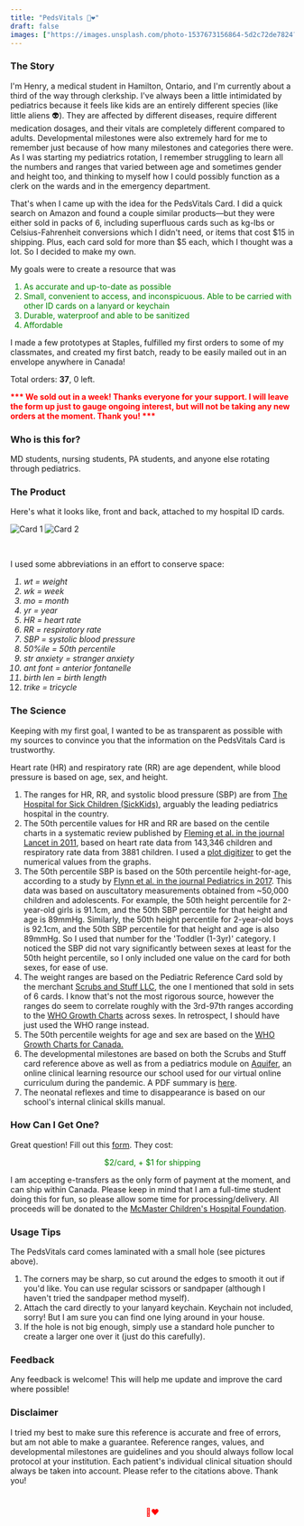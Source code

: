 ```yaml
---
title: "PedsVitals 🧸❤️"
draft: false
images: ["https://images.unsplash.com/photo-1537673156864-5d2c72de7824?ixlib=rb-1.2.1&ixid=eyJhcHBfaWQiOjEyMDd9&auto=format&fit=crop&w=1355&q=80"]
---
```



### The Story
I'm Henry, a medical student in Hamilton, Ontario, and I'm currently about a third of the way through clerkship. I've always been a little intimidated by pediatrics because it feels like kids are an entirely different species (like little aliens 👽). They are affected by different diseases, require different medication dosages, and their vitals are completely different compared to adults. Developmental milestones were also extremely hard for me to remember just because of how many milestones and categories there were. As I was starting my pediatrics rotation, I remember struggling to learn all the numbers and ranges that varied between age and sometimes gender and height too, and thinking to myself how I could possibly function as a clerk on the wards and in the emergency department. 

That's when I came up with the idea for the PedsVitals Card. I did a quick search on Amazon and found a couple similar products—but they were either sold in packs of 6, including superfluous cards such as kg-lbs or Celsius-Fahrenheit conversions which I didn't need, or items that cost $15 in shipping. Plus, each card sold for more than $5 each, which I thought was a lot. So I decided to make my own.

My goals were to create a resource that was 

<div style="color:green;"> 

1. As accurate and up-to-date as possible
2. Small, convenient to access, and inconspicuous. Able to be carried with other ID cards on a lanyard or keychain
3. Durable, waterproof and able to be sanitized
4. Affordable

</div>

I made a few prototypes at Staples, fulfilled my first orders to some of my classmates, and created my first batch, ready to be easily mailed out in an envelope anywhere in Canada! 

Total orders: <strong>37</strong>, 0 left. 

<div style="color:red;"> 
	<strong>
*** We sold out in a week! Thanks everyone for your support. I will leave the form up just to gauge ongoing interest, but will not be taking any new orders at the moment. Thank you! ***
</strong>
</div>

### Who is this for?

MD students, nursing students, PA students, and anyone else rotating through pediatrics.


### The Product

Here's what it looks like, front and back, attached to my hospital ID cards.

![Card 1](/img/card1.JPG)
![Card 2](/img/card2.JPG)

<br>

I used some abbreviations in an effort to conserve space:
<i>
1. wt = weight
2. wk = week
3. mo = month
4. yr = year
5. HR = heart rate
6. RR = respiratory rate
7. SBP = systolic blood pressure
8. 50%ile = 50th percentile
9. str anxiety = stranger anxiety
10. ant font = anterior fontanelle
11. birth len = birth length
12. trike = tricycle</i>


### The Science

Keeping with my first goal, I wanted to be as transparent as possible with my sources to convince you that the information on the PedsVitals Card is trustworthy. 

Heart rate (HR) and respiratory rate (RR) are age dependent, while blood pressure is based on age, sex, and height.

1. The ranges for HR, RR, and systolic blood pressure (SBP) are from [The Hospital for Sick Children (SickKids)](http://www.sickkids.ca/Nursing/Education-and-learning/Nursing-Student-Orientation/module-two-clinical-care/vitals/index.html), arguably the leading pediatrics hospital in the country.
2. The 50th percentile values for HR and RR are based on the centile charts in a systematic review published by [Fleming et al. in the journal Lancet in 2011](https://www.thelancet.com/journals/lancet/article/PIIS0140-6736(10)62226-X/fulltext), based on heart rate data from 143,346 children and respiratory rate data from 3881 children. I used a [plot digitizer](https://automeris.io/WebPlotDigitizer/) to get the numerical values from the graphs. 
3. The 50th percentile SBP is based on the 50th percentile height-for-age, according to a study by [Flynn et al. in the journal Pediatrics in 2017](https://pediatrics.aappublications.org/content/140/3/e20171904). This data was based on auscultatory measurements obtained from ~50,000 children and adolescents. For example, the 50th height percentile for 2-year-old girls is 91.1cm, and the 50th SBP percentile for that height and age is 89mmHg. Similarly, the 50th height percentile for 2-year-old boys is 92.1cm, and the 50th SBP percentile for that height and age is also 89mmHg. So I used that number for the 'Toddler (1-3yr)' category. I noticed the SBP did not vary significantly between sexes at least for the 50th height percentile, so I only included one value on the card for both sexes, for ease of use.
4. The weight ranges are based on the Pediatric Reference Card sold by the merchant [Scrubs and Stuff LLC](https://www.amazon.ca/Mini-Pediatric-Vertical-Badge-Cards/dp/B00JGBR8CW/ref=sr_1_9?dchild=1&keywords=pediatric+vitals&qid=1593978782&sr=8-9), the one I mentioned that sold in sets of 6 cards. I know that's not the most rigorous source, however the ranges do seem to correlate roughly with the 3rd-97th ranges according to the [WHO Growth Charts](https://www.dietitians.ca/Advocacy/Interprofessional-Collaborations-(1)/WHO-Growth-Charts/WHO-Growth-Charts-Set-2) across sexes. In retrospect, I should have just used the WHO range instead.
5. The 50th percentile weights for age and sex are based on the [WHO Growth Charts for Canada.](https://www.dietitians.ca/Advocacy/Interprofessional-Collaborations-(1)/WHO-Growth-Charts/WHO-Growth-Charts-Set-2)
6. The developmental milestones are based on both the Scrubs and Stuff card reference above as well as from a pediatrics module on [Aquifer](https://aquifer.org/), an online clinical learning resource our school used for our virtual online curriculum during the pandemic. A PDF summary is [here](/img/aquiferpdf.pdf). 
7. The neonatal reflexes and time to disappearance is based on our school's internal clinical skills manual. 

### How Can I Get One?

Great question! Fill out this [form](https://forms.gle/6mMzMqFHV6vNnGFf6). They cost: <div style="color:green; text-align: center;">  $2/card, + $1 for shipping</div> 

I am accepting e-transfers as the only form of payment at the moment, and can ship within Canada. Please keep in mind that I am a full-time student doing this for fun, so please allow some time for processing/delivery. All proceeds will be donated to the [McMaster Children's Hospital Foundation](https://hamiltonhealth.ca/mchf-main/).

### Usage Tips

The PedsVitals card comes laminated with a small hole (see pictures above).

1. The corners may be sharp, so cut around the edges to smooth it out if you'd like. You can use regular scissors or sandpaper (although I haven't tried the sandpaper method myself).
2. Attach the card directly to your lanyard keychain. Keychain not included, sorry! But I am sure you can find one lying around in your house. 
3. If the hole is not big enough, simply use a standard hole puncher to create a larger one over it (just do this carefully).

### Feedback

Any feedback is welcome! This will help me update and improve the card where possible!

### Disclaimer

I tried my best to make sure this reference is accurate and free of errors, but am not able to make a guarantee. Reference ranges, values, and developmental milestones are guidelines and you should always follow local protocol at your institution. Each patient's individual clinical situation should always be taken into account. Please refer to the citations above. Thank you!

<div style="color:red; text-align: center; padding: 5%;"> 🧸❤️ </div>







